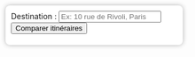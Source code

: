 <!DOCTYPE html>
<html>
<head>
  <meta charset="utf-8" />
  <title>Carte 5 Points - Itinéraire</title>
  <meta name="viewport" content="width=device-width, initial-scale=1.0">
  <link rel="stylesheet" href="https://unpkg.com/leaflet/dist/leaflet.css" />
  <link rel="stylesheet" href="https://unpkg.com/leaflet-routing-machine/dist/leaflet-routing-machine.css" />
  <style>
    html, body {
      height: 100%;
      margin: 0;
    }
    #map {
      position: absolute;
      top: 0;
      left: 0;
      right: 0;
      bottom: 0;
      z-index: 0;
    }
    #controls {
      position: absolute;
      top: 10px;
      left: 10px;
      z-index: 1000;
      background: white;
      padding: 10px;
      border-radius: 8px;
      box-shadow: 0 0 8px rgba(0,0,0,0.3);
      max-width: 300px;
    }
    #results {
      margin-top: 10px;
      font-size: 14px;
    }
    li {
      margin-bottom: 6px;
    }
  </style>
</head>
<body>
  <div id="controls">
    <label for="destination">Destination :</label>
    <input type="text" id="destination" placeholder="Ex: 10 rue de Rivoli, Paris">
    <button onclick="calculateAllRoutes()">Comparer itinéraires</button>
    <div id="results"></div>
  </div>
  <div id="map"></div>

  <script src="https://unpkg.com/leaflet/dist/leaflet.js"></script>
  <script src="https://unpkg.com/leaflet-routing-machine/dist/leaflet-routing-machine.js"></script>
  <script>
    const map = L.map('map').setView([48.845, 2.36], 12);

    L.tileLayer('https://{s}.tile.openstreetmap.org/{z}/{x}/{y}.png', {
      maxZoom: 19,
      attribution: '&copy; OpenStreetMap contributors'
    }).addTo(map);

    const points = [
      { name: "Bercy", coords: [48.8324, 2.3874] },
      { name: "Gare de Lyon", coords: [48.8412, 2.3723] },
      { name: "Place d'Italie", coords: [48.8362, 2.3613] },
      { name: "Boulogne-Billancourt", coords: [48.8297, 2.2547] },
      { name: "Neuilly Saint-Jean-Baptiste", coords: [48.8847, 2.2669] }
    ];

    let routeLines = [];

    points.forEach(p => {
      L.marker(p.coords).addTo(map).bindPopup(p.name);
    });

    function clearRoutes() {
      routeLines.forEach(line => map.removeControl(line));
      routeLines = [];
    }

    function calculateAllRoutes() {
      const destination = document.getElementById('destination').value;
      const resultsDiv = document.getElementById('results');
      resultsDiv.innerHTML = "Calcul en cours...";

      clearRoutes();

      // Geocode destination
      fetch(`https://nominatim.openstreetmap.org/search?format=json&q=${encodeURIComponent(destination)}`)
        .then(res => res.json())
        .then(data => {
          if (data.length === 0) {
            resultsDiv.innerHTML = "Adresse introuvable.";
            return;
          }

          const destCoords = L.latLng(parseFloat(data[0].lat), parseFloat(data[0].lon));

          const routePromises = points.map(p => {
            return new Promise((resolve, reject) => {
              const router = L.Routing.control({
                waypoints: [
                  L.latLng(p.coords), destCoords
                ],
                routeWhileDragging: false,
                draggableWaypoints: false,
                addWaypoints: false,
                createMarker: () => null,
                show: false // Disable the itinerary instructions panel
              });

              router.on('routesfound', function(e) {
                const route = e.routes[0];
                resolve({
                  name: p.name,
                  distance: route.summary.totalDistance / 1000, // km
                  duration: route.summary.totalTime / 60, // minutes
                  line: router
                });
              });

              router.on('routingerror', function() {
                reject();
              });

              router.addTo(map);
              routeLines.push(router);
            });
          });

          Promise.all(routePromises)
            .then(results => {
              results.sort((a, b) => a.distance - b.distance);
              resultsDiv.innerHTML = '<b>Classement des trajets :</b><ul>' +
                results.map(r => `<li><b>${r.name}</b> → ${r.distance.toFixed(2)} km / ${r.duration.toFixed(1)} min</li>`).join('') +
                '</ul>';
            })
            .catch(err => {
              resultsDiv.innerHTML = "Erreur de calcul des itinéraires.";
            });
        })
        .catch(err => {
          resultsDiv.innerHTML = "Erreur lors de la géolocalisation de l'adresse.";
        });
    }
  </script>
</body>
</html>
